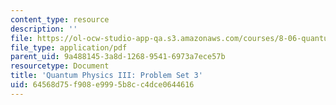```yaml
---
content_type: resource
description: ''
file: https://ol-ocw-studio-app-qa.s3.amazonaws.com/courses/8-06-quantum-physics-iii-spring-2018/64568d75f908e9995b8cc4dce0644616_MIT8_06S18ps3.pdf
file_type: application/pdf
parent_uid: 9a488145-3a8d-1268-9541-6973a7ece57b
resourcetype: Document
title: 'Quantum Physics III: Problem Set 3'
uid: 64568d75-f908-e999-5b8c-c4dce0644616
---
```

